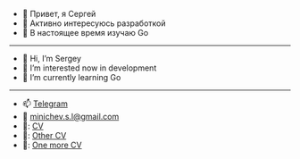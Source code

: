- 👋 Привет, я Сергей
- 👀 Активно интересуюсь разработкой
- 🌱 В настоящее время изучаю Go 

*** 
- 👋 Hi, I’m Sergey
- 👀 I’m interested now in development
- 🌱 I’m currently learning Go

***
- 📫 [Telegram](https://t.me/hef_falump)
- 📧 minichev.s.l@gmail.com
- 📝: [CV](https://cv.hexlet.io/resumes/577)
- 📝: [Other CV](https://pskov.hh.ru/applicant/resumes/view?resume=b1f3f465ff09530cfa0039ed1f515234544b4d)
- 📝: [One more CV](https://pskov.hh.ru/resume/9b3031d2ff0798ddd80039ed1f366f476f7850)

<!---
EvilMadSquirrel/EvilMadSquirrel is a ✨ special ✨ repository because its `README.md` (this file) appears on your GitHub profile.
You can click the Preview link to take a look at your changes.
--->
